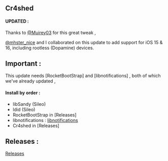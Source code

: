 ## Cr4shed
 
#### UPDATED : 
Thanks to [@Muirey03](https://twitter.com/muirey03) for this great tweak , 


[@mhster_nice](https://twitter.com/mhster_nice) and I collaborated on this update to add support for iOS 15 & 16, including rootless (Dopamine) devices.


## Important :
This update needs [RocketBootStrap] and [libnotifications] , both of which we've already updated ,


 
#### Install by order : 

- libSandy (Sileo)
- ldid (Sileo)
- RocketBootStrap in [Releases]
- libnotifications : [libnotifications](https://github.com/crazymind90/libnotifications-Rootless/releases/tag/tweak)
- Cr4shed in [Releases]



## Releases : 
[Releases](https://github.com/crazymind90/Cr4shed-Rootless/releases/tag/tweak)
